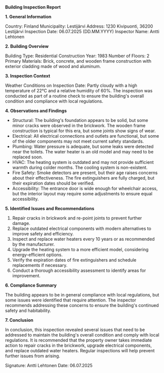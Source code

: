 **Building Inspection Report**

**1. General Information**

Country: Finland
Municipality: Lestijärvi
Address: 1230 Kivipuonti, 36200 Lestijärvi
Inspection Date: 06.07.2025 (DD.MM.YYYY)
Inspector Name: Antti Lehtonen

**2. Building Overview**

Building Type: Residential
Construction Year: 1983
Number of Floors: 2
Primary Materials: Brick, concrete, and wooden frame construction with exterior cladding made of wood and aluminum.

**3. Inspection Context**

Weather Conditions on Inspection Date: Partly cloudy with a high temperature of 22°C and a relative humidity of 60%. The inspection was conducted as part of a routine check to ensure the building's overall condition and compliance with local regulations.

**4. Observations and Findings**

* Structural: The building's foundation appears to be solid, but some minor cracks were observed in the brickwork. The wooden frame construction is typical for this era, but some joints show signs of wear.
* Electrical: All electrical connections and outlets are functional, but some of the older components may not meet current safety standards.
* Plumbing: Water pressure is adequate, but some leaks were detected near the toilets. The water heater is an old model and may need to be replaced soon.
* HVAC: The heating system is outdated and may not provide sufficient warmth during colder months. The cooling system is non-existent.
* Fire Safety: Smoke detectors are present, but their age raises concerns about their effectiveness. The fire extinguishers are fully charged, but their expiration dates should be verified.
* Accessibility: The entrance door is wide enough for wheelchair access, but the interior layout may require some adjustments to ensure equal accessibility.

**5. Identified Issues and Recommendations**

1. Repair cracks in brickwork and re-point joints to prevent further damage.
2. Replace outdated electrical components with modern alternatives to improve safety and efficiency.
3. Inspect and replace water heaters every 10 years or as recommended by the manufacturer.
4. Upgrade the heating system to a more efficient model, considering energy-efficient options.
5. Verify the expiration dates of fire extinguishers and schedule replacements if necessary.
6. Conduct a thorough accessibility assessment to identify areas for improvement.

**6. Compliance Summary**

The building appears to be in general compliance with local regulations, but some issues were identified that require attention. The inspector recommends addressing these concerns to ensure the building's continued safety and habitability.

**7. Conclusion**

In conclusion, this inspection revealed several issues that need to be addressed to maintain the building's overall condition and comply with local regulations. It is recommended that the property owner takes immediate action to repair cracks in the brickwork, upgrade electrical components, and replace outdated water heaters. Regular inspections will help prevent further issues from arising.

Signature: Antti Lehtonen
Date: 06.07.2025